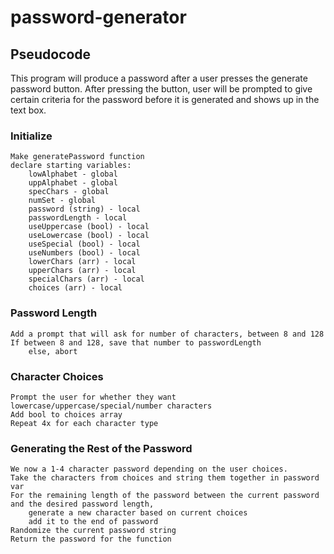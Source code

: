 # password-generator

## Pseudocode
This program will produce a password after a user presses the generate password button. After pressing the button, user will be prompted to give certain criteria for the password before it is generated and shows up in the text box.

### Initialize
    
    Make generatePassword function
    declare starting variables: 
        lowAlphabet - global
        uppAlphabet - global 
        specChars - global
        numSet - global
        password (string) - local
        passwordLength - local
        useUppercase (bool) - local
        useLowercase (bool) - local
        useSpecial (bool) - local
        useNumbers (bool) - local
        lowerChars (arr) - local
        upperChars (arr) - local
        specialChars (arr) - local
        choices (arr) - local

### Password Length

    Add a prompt that will ask for number of characters, between 8 and 128
    If between 8 and 128, save that number to passwordLength
        else, abort
    
### Character Choices

    Prompt the user for whether they want lowercase/uppercase/special/number characters
    Add bool to choices array
    Repeat 4x for each character type

### Generating the Rest of the Password

    
    We now a 1-4 character password depending on the user choices.
    Take the characters from choices and string them together in password var
    For the remaining length of the password between the current password and the desired password length,
        generate a new character based on current choices
        add it to the end of password
    Randomize the current password string
    Return the password for the function
    

        